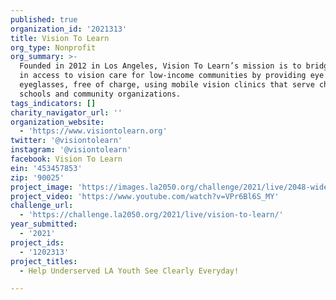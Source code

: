 ```yaml
---
published: true
organization_id: '2021313'
title: Vision To Learn
org_type: Nonprofit
org_summary: >-
  Founded in 2012 in Los Angeles, Vision To Learn’s mission is to bridge the gap
  in access to vision care for low-income communities by providing eye exams and
  eyeglasses, free of charge, using mobile vision clinics that serve children at
  schools and community organizations.
tags_indicators: []
charity_navigator_url: ''
organization_website:
  - 'https://www.visiontolearn.org'
twitter: '@visiontolearn'
instagram: '@visiontolearn'
facebook: Vision To Learn
ein: '453457853'
zip: '90025'
project_image: 'https://images.la2050.org/challenge/2021/live/2048-wide/vision-to-learn.jpg'
project_video: 'https://www.youtube.com/watch?v=VPr6Bl6S_MY'
challenge_url:
  - 'https://challenge.la2050.org/2021/live/vision-to-learn/'
year_submitted:
  - '2021'
project_ids:
  - '1202313'
project_titles:
  - Help Underserved LA Youth See Clearly Everyday!

---
```


